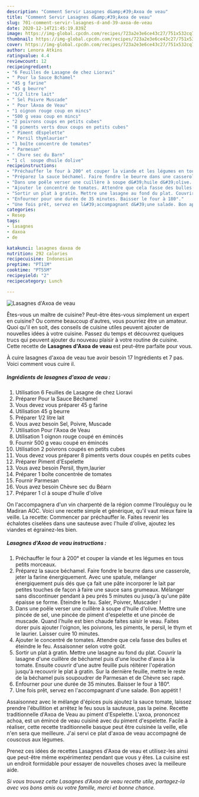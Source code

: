 ```yaml
---
description: "Comment Servir Lasagnes d&amp;#39;Axoa de veau"
title: "Comment Servir Lasagnes d&amp;#39;Axoa de veau"
slug: 701-comment-servir-lasagnes-d-and-39-axoa-de-veau
date: 2020-12-14T21:45:19.839Z
image: https://img-global.cpcdn.com/recipes/723a2e3e6ce43c27/751x532cq70/lasagnes-daxoa-de-veau-photo-principale-de-la-recette.jpg
thumbnail: https://img-global.cpcdn.com/recipes/723a2e3e6ce43c27/751x532cq70/lasagnes-daxoa-de-veau-photo-principale-de-la-recette.jpg
cover: https://img-global.cpcdn.com/recipes/723a2e3e6ce43c27/751x532cq70/lasagnes-daxoa-de-veau-photo-principale-de-la-recette.jpg
author: Lenora Atkins
ratingvalue: 4.4
reviewcount: 12
recipeingredient:
- "6 Feuilles de Lasagne de chez Lioravi"
- " Pour la Sauce Bchamel"
- "45 g farine"
- "45 g beurre"
- "1/2 litre lait"
- " Sel Poivre Muscade"
- " Pour lAxoa de Veau"
- "1 oignon rouge coup en mincs"
- "500 g veau coup en mincs"
- "2 poivrons coups en petits cubes"
- "8 piments verts doux coups en petits cubes"
- " Piment dEspelette"
- " Persil thymlaurier"
- "1 boîte concentre de tomates"
- " Parmesan"
- " Chvre sec du Barn"
- "1 cl  soupe dhuile dolive"
recipeinstructions:
- "Préchauffer le four à 200° et couper la viande et les légumes en tous petits morceaux."
- "Préparez la sauce béchamel. Faire fondre le beurre dans une casserole, jeter la farine énergiquement. Avec une spatule, mélanger énergiquement puis dés que ça fait une pâte incorporer le lait par petites touches de façon à faire une sauce sans grumeaux. Mélanger sans discontinuer pendant à peu prés 5 minutes ou jusqu&#39;à qu&#39;une pâte épaisse se forme. Éteindre le fau. Saler, Poivrer, Muscader !"
- "Dans une poêle verser une cuillère à soupe d&#39;huile d&#39;olive. Mettre une pincée de sel, une pincée de piment d&#39;espelette et une pincée de muscade. Quand l&#39;huile est bien chaude faites saisir le veau. Faites dorer puis ajouter l&#39;oignon, les poivrons, les piments, le persil, le thym et le laurier. Laisser cuire 10 minutes."
- "Ajouter le concentré de tomates. Attendre que cela fasse des bulles et éteindre le feu. Assaisonner selon votre goût."
- "Sortir un plat à gratin. Mettre une lasagne au fond du plat. Couvrir la lasagne d&#39;une cuillère de béchamel puis d&#39;une louche d&#39;axoa à la tomate. Ensuite couvrir d&#39;une autre feuille puis réitérer l&#39;opération jusqu&#39;à recouvrir le plat à gratin. Sur la dernière feuille, mettre le reste de la béchamel puis soupoudrer de Parmesan et de Chèvre sec rapé."
- "Enfourner pour une durée de 35 minutes. Baisser le four à 180°."
- "Une fois prêt, servez en l&#39;accompagnant d&#39;une salade. Bon appétit !"
categories:
- Resep
tags:
- lasagnes
- daxoa
- de

katakunci: lasagnes daxoa de 
nutrition: 292 calories
recipecuisine: Indonesian
preptime: "PT11M"
cooktime: "PT55M"
recipeyield: "2"
recipecategory: Lunch

---
```



![Lasagnes d&#39;Axoa de veau](https://img-global.cpcdn.com/recipes/723a2e3e6ce43c27/751x532cq70/lasagnes-daxoa-de-veau-photo-principale-de-la-recette.jpg)

Êtes-vous un maître de cuisine? Peut-être êtes-vous simplement un expert en cuisine? Ou comme beaucoup d'autres, vous pourriez être un amateur. Quoi qu'il en soit, des conseils de cuisine utiles peuvent ajouter de nouvelles idées à votre cuisine. Passez du temps et découvrez quelques trucs qui peuvent ajouter du nouveau plaisir à votre routine de cuisine. Cette recette de <strong> Lasagnes d&#39;Axoa de veau </strong> est peut-être parfaite pour vous.

<!--inarticleads1-->

À cuire lasagnes d&#39;axoa de veau tue avoir besoin 17 Ingrédients et 7 pas. Voici comment vous cuire il.

##### Ingrédients de lasagnes d&#39;axoa de veau :

1. Utilisation 6 Feuilles de Lasagne de chez Lioravi
1. Préparer  Pour la Sauce Béchamel
1. Vous devez vous préparer 45 g farine
1. Utilisation 45 g beurre
1. Préparer 1/2 litre lait
1. Vous avez besoin  Sel, Poivre, Muscade
1. Utilisation  Pour l&#39;Axoa de Veau
1. Utilisation 1 oignon rouge coupé en émincés
1. Fournir 500 g veau coupé en émincés
1. Utilisation 2 poivrons coupés en petits cubes
1. Vous devez vous préparer 8 piments verts doux coupés en petits cubes
1. Préparer  Piment d&#39;Espelette
1. Vous avez besoin  Persil, thym,laurier
1. Préparer 1 boîte concentrée de tomates
1. Fournir  Parmesan
1. Vous avez besoin  Chèvre sec du Béarn
1. Préparer 1 cl à soupe d&#39;huile d&#39;olive


On l&#39;accompagnera d&#39;un vin charpenté de la région comme l&#39;Irouléguy ou le Madiran AOC. Voici une recette simple et générique, qu&#39;il vaut mieux faire la veille. La recette: Commencer par préchauffer le. Faites revenir les échalotes ciselées dans une sauteuse avec l&#39;huile d&#39;olive, ajoutez les viandes et égrainez-les bien. 

<!--inarticleads2-->

##### Lasagnes d&#39;Axoa de veau instructions :

1. Préchauffer le four à 200° et couper la viande et les légumes en tous petits morceaux.
1. Préparez la sauce béchamel. Faire fondre le beurre dans une casserole, jeter la farine énergiquement. Avec une spatule, mélanger énergiquement puis dés que ça fait une pâte incorporer le lait par petites touches de façon à faire une sauce sans grumeaux. Mélanger sans discontinuer pendant à peu prés 5 minutes ou jusqu&#39;à qu&#39;une pâte épaisse se forme. Éteindre le fau. Saler, Poivrer, Muscader !
1. Dans une poêle verser une cuillère à soupe d&#39;huile d&#39;olive. Mettre une pincée de sel, une pincée de piment d&#39;espelette et une pincée de muscade. Quand l&#39;huile est bien chaude faites saisir le veau. Faites dorer puis ajouter l&#39;oignon, les poivrons, les piments, le persil, le thym et le laurier. Laisser cuire 10 minutes.
1. Ajouter le concentré de tomates. Attendre que cela fasse des bulles et éteindre le feu. Assaisonner selon votre goût.
1. Sortir un plat à gratin. Mettre une lasagne au fond du plat. Couvrir la lasagne d&#39;une cuillère de béchamel puis d&#39;une louche d&#39;axoa à la tomate. Ensuite couvrir d&#39;une autre feuille puis réitérer l&#39;opération jusqu&#39;à recouvrir le plat à gratin. Sur la dernière feuille, mettre le reste de la béchamel puis soupoudrer de Parmesan et de Chèvre sec rapé.
1. Enfourner pour une durée de 35 minutes. Baisser le four à 180°.
1. Une fois prêt, servez en l&#39;accompagnant d&#39;une salade. Bon appétit !


Assaisonnez avec le mélange d&#39;épices puis ajoutez la sauce tomate, laissez prendre l&#39;ébullition et arrêtez le feu sous la sauteuse, pas la peine. Recette traditionnelle d&#39;Axoa de Veau au piment d&#39;Espelette. L&#39;axoa, prononcez achoa, est un émincé de veau cuisiné avec du piment d&#39;espelette. Facile à réaliser, cette recette traditionnelle basque peut être cuisinée la veille, elle n&#39;en sera que meilleure. J&#39;ai servi ce plat d&#39;axoa de veau accompagné de couscous aux légumes. 

<!--inarticleads1-->

<p>
Prenez ces idées de recettes Lasagnes d&#39;Axoa de veau et utilisez-les ainsi que peut-être même expérimentez pendant que vous y êtes. La cuisine est un endroit formidable pour essayer de nouvelles choses avec la meilleure aide.
</p>

<p>
<i>Si vous trouvez cette Lasagnes d&#39;Axoa de veau recette utile, partagez-la avec vos bons amis ou votre famille, merci et bonne chance.</i>
</p>
